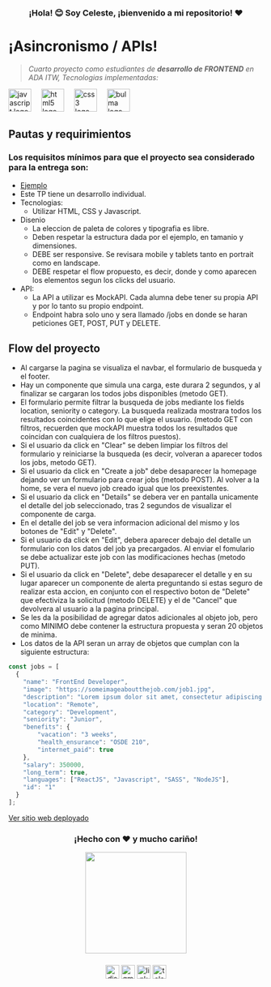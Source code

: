 <h3 align="center">¡Hola! 😊 Soy Celeste, ¡bienvenido a mi repositorio! ❤️</h3>

# **¡Asincronismo / APIs!** 
> *Cuarto proyecto como estudiantes de **desarrollo de FRONTEND** en ADA ITW, Tecnologias implementadas:*
<div align="left">
  <img src="https://cdn.jsdelivr.net/gh/devicons/devicon/icons/javascript/javascript-original.svg" height="45" alt="javascript logo"  />
  <img width="12" />
  <img src="https://cdn.jsdelivr.net/gh/devicons/devicon/icons/html5/html5-original.svg" height="45" alt="html5 logo"  />
  <img width="12" />
  <img src="https://cdn.jsdelivr.net/gh/devicons/devicon/icons/css3/css3-original.svg" height="45" alt="css3 logo"  />
  <img width="12" />
  <img src="https://cdn.jsdelivr.net/gh/devicons/devicon/icons/bulma/bulma-plain.svg" height="45" alt="bulma logo"  />
</div>

## Pautas y requirimientos
### Los requisitos mínimos para que el proyecto sea considerado para la entrega son:

* [Ejemplo](https://youtu.be/kbw9MZhuuS0/)
* Este TP tiene un desarrollo individual.
* Tecnologias:
    * Utilizar HTML, CSS y Javascript.
* Disenio
    * La eleccion de paleta de colores y tipografia es libre.
    * Deben respetar la estructura dada por el ejemplo, en tamanio y dimensiones.
    * DEBE ser responsive. Se revisara mobile y tablets tanto en portrait como en landscape.
    * DEBE respetar el flow propuesto, es decir, donde y como aparecen los elementos segun los clicks del usuario.
* API:
    * La API a utilizar es MockAPI. Cada alumna debe tener su propia API y por lo tanto su propio endpoint.
    * Endpoint habra solo uno y sera llamado /jobs en donde se haran peticiones GET, POST, PUT y DELETE.
## Flow del proyecto
* Al cargarse la pagina se visualiza el navbar, el formulario de busqueda y el footer.
* Hay un componente que simula una carga, este durara 2 segundos, y al finalizar se cargaran los todos jobs disponibles (metodo GET).
* El formulario permite filtrar la busqueda de jobs mediante los fields location, seniority o category. La busqueda realizada mostrara todos los resultados coincidentes con lo que elige el usuario. (metodo GET con filtros, recuerden que mockAPI muestra todos los resultados que coincidan con cualquiera de los filtros puestos).
* Si el usuario da click en "Clear" se deben limpiar los filtros del formulario y reiniciarse la busqueda (es decir, volveran a aparecer todos los jobs, metodo GET).
* Si el usuario da click en "Create a job" debe desaparecer la homepage dejando ver un formulario para crear jobs (metodo POST). Al volver a la home, se vera el nuevo job creado igual que los preexistentes.
* Si el usuario da click en "Details" se debera ver en pantalla unicamente el detalle del job seleccionado, tras 2 segundos de visualizar el componente de carga.
* En el detalle del job se vera informacion adicional del mismo y los botones de "Edit" y "Delete".
* Si el usuario da click en "Edit", debera aparecer debajo del detalle un formulario con los datos del job ya precargados. Al enviar el fomulario se debe actualizar este job con las modificaciones hechas (metodo PUT).
* Si el usuario da click en "Delete", debe desaparecer el detalle y en su lugar aparecer un componente de alerta preguntando si estas seguro de realizar esta accion, en conjunto con el respectivo boton de "Delete" que efectiviza la solicitud (metodo DELETE) y el de "Cancel" que devolvera al usuario a la pagina principal.
* Se les da la posibilidad de agregar datos adicionales al objeto job, pero como MINIMO debe contener la estructura propuesta y seran 20 objetos de minima.
* Los datos de la API seran un array de objetos que cumplan con la siguiente estructura:

```js
const jobs = [
  {
    "name": "FrontEnd Developer",
    "image": "https://someimageaboutthejob.com/job1.jpg",
    "description": "Lorem ipsum dolor sit amet, consectetur adipiscing elit, sed do eiusmod tempor incididunt ut labore et dolore magna aliqua. Faucibus turpis in eu mi bibendum neque. Eu volutpat odio facilisis mauris sit amet massa vitae tortor. Congue nisi vitae suscipit tellus mauris a diam maecenas sed. Sagittis purus sit amet volutpat consequat mauris nunc congue. Sagittis purus sit amet volutpat consequat mauris nunc congue.",
    "location": "Remote",
    "category": "Development",
    "seniority": "Junior",
    "benefits": {
        "vacation": "3 weeks",
        "health_ensurance": "OSDE 210",
        "internet_paid": true
    },
    "salary": 350000,
    "long_term": true,
    "languages": ["ReactJS", "Javascript", "SASS", "NodeJS"],
    "id": "1"
  }
];
```
[Ver sitio web deployado](https://celesteselena2022.github.io/Buscador-de-Comics/)

<h3 align="center">¡Hecho con ❤️ y mucho cariño!</h3>

<div align="center">
  <img height="200" src="https://media4.giphy.com/media/opDRL3H2A9iLNuvbOv/giphy.webp?cid=790b7611rnr2qgedubbi673x0cd2xe95m1nndlp9h9bloqn9&ep=v1_gifs_search&rid=giphy.webp&ct=g"  />
</div>

###

###

<div align="center">
  <img src="https://img.shields.io/static/v1?message=Discord&logo=discord&label=&color=7289DA&logoColor=white&labelColor=&style=for-the-badge" height="27" alt="discord logo"  />
  <img src="https://img.shields.io/static/v1?message=Gmail&logo=gmail&label=&color=D14836&logoColor=white&labelColor=&style=for-the-badge" height="27" alt="gmail logo"  />
  <img src="https://img.shields.io/static/v1?message=LinkedIn&logo=linkedin&label=&color=0077B5&logoColor=white&labelColor=&style=for-the-badge" height="27" alt="linkedin logo"  />
  <img src="https://img.shields.io/static/v1?message=Telegram&logo=telegram&label=&color=2CA5E0&logoColor=white&labelColor=&style=for-the-badge" height="27" alt="telegram logo"  />
</div>

###